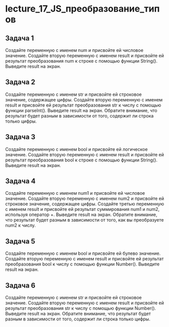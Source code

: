 # lecture_17_JS_преобразование_типов

## Задача 1  
Создайте переменную с именем num и присвойте ей числовое значение. Создайте вторую переменную с именем result и присвойте ей результат преобразования num к строке с помощью функции String(). Выведите result на экран.  

## Задача 2  
Создайте переменную с именем str и присвойте ей строковое значение, содержащее цифры. Создайте вторую переменную с именем result и присвойте ей результат преобразования str к числу с помощью функции parseInt(). Выведите result на экран. Обратите внимание, что результат будет разным в зависимости от того, содержит ли строка только цифры.  

## Задача 3  
Создайте переменную с именем bool и присвойте ей логическое значение. Создайте вторую переменную с именем result и присвойте ей результат преобразования bool к строке с помощью функции String(). Выведите result на экран.  

## Задача 4  
Создайте переменную с именем num1 и присвойте ей числовое значение. Создайте вторую переменную с именем num2 и присвойте ей строковое значение, содержащее цифры. Создайте третью переменную с именем result и присвойте ей результат суммирования num1 и num2, используя оператор +. Выведите result на экран. Обратите внимание, что результат будет разным в зависимости от того, как вы преобразуете num2 к числу.  
  
## Задача 5  
Создайте переменную с именем bool и присвойте ей булево значение. Создайте вторую переменную с именем result и присвойте ей результат преобразования bool к числу с помощью функции Number(). Выведите result на экран.  

## Задача 6  
Создайте переменную с именем str и присвойте ей строковое значение. Создайте вторую переменную с именем result и присвойте ей результат преобразования str к числу с помощью функции Number(). Выведите result на экран. Обратите внимание, что результат будет разным в зависимости от того, содержит ли строка только цифры.  
